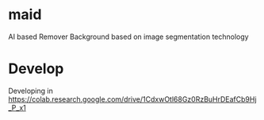 # maid
AI based Remover Background based on image segmentation technology

# Develop
Developing in https://colab.research.google.com/drive/1CdxwOtl68Gz0RzBuHrDEafCb9Hj_P_x1
